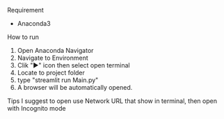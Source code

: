 Requirement
- Anaconda3

How to run
1. Open Anaconda Navigator
2. Navigate to Environment
3. Clik "▶" icon then select open terminal
4. Locate to project folder
5. type "streamlit run Main.py"
6. A browser will be automatically opened.

Tips
I suggest to open use Network URL that show in terminal, then open with Incognito mode
